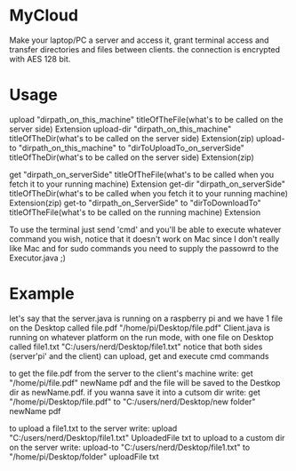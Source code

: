 # MyCloud
Make your laptop/PC  a server and access it, grant terminal access and transfer directories and files between clients.
the connection is encrypted with AES 128 bit.
# Usage
upload "dirpath_on_this_machine" titleOfTheFile(what's to be called on the server side) Extension
upload-dir "dirpath_on_this_machine" titleOfTheDir(what's to be called on the server side) Extension(zip)
upload-to "dirpath_on_this_machine" to "dirToUploadTo_on_serverSide" titleOfTheDir(what's to be called on the server side) Extension(zip)

get "dirpath_on_serverSide" titleOfTheFile(what's to be called when you fetch it to your running machine) Extension
get-dir "dirpath_on_serverSide" titleOfTheDir(what's to be called when you fetch it to your running machine) Extension(zip)
get-to "dirpath_on_ServerSide" to "dirToDownloadTo" titleOfTheFile(what's to be called on the running machine) Extension

To use the terminal just send 'cmd' and you'll be able to execute whatever command you wish, notice that it doesn't work on Mac since I don't really like Mac and for sudo commands you need to supply the passowrd to the Executor.java ;)
# Example 
let's say that the server.java is running on a raspberry pi and we have 1 file on the Desktop called file.pdf "/home/pi/Desktop/file.pdf"
Client.java is running on whatever platform on the run mode, with one file on Desktop called file1.txt "C:/users/nerd/Desktop/file1.txt"
notice that both sides (server'pi' and the client) can upload, get and execute cmd commands 

to get the file.pdf from the server to the client's machine write: 
get "/home/pi/file.pdf" newName pdf
and the file will be saved to the Destkop dir as newName.pdf.
if you wanna save it into a cutsom dir write:
get "/home/pi/Desktop/file.pdf" to "C:/users/nerd/Desktop/new folder" newName pdf

to upload a file1.txt to the server write:
upload "C:/users/nerd/Desktop/file1.txt" UploadedFile txt
to upload to a custom dir on the server write:
upload-to "C:/users/nerd/Desktop/file1.txt" to "/home/pi/Desktop/folder" uploadFile txt
